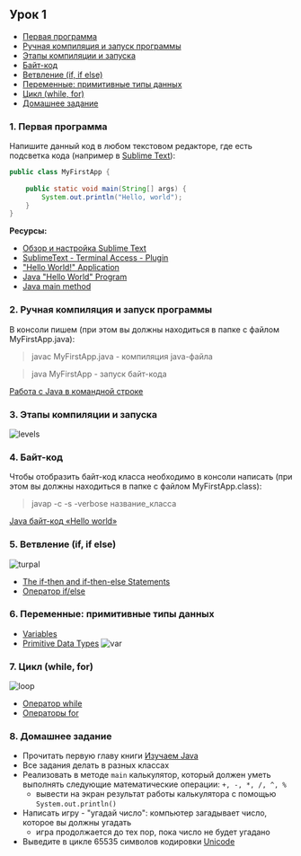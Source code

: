 ## Урок 1

- [Первая программа](#1)
- [Ручная компиляция и запуск программы](#2)
- [Этапы компиляции и запуска](#3)
- [Байт-код](#4)
- [Ветвление (if, if else)](#5)
- [Переменные: примитивные типы данных](#6)
- [Цикл (while, for)](#7)
- [Домашнее задание](#8)


### <a name="1">1. Первая программа</a>

Напишите данный код в любом текстовом редакторе, где есть подсветка кода (например в [Sublime Text](https://www.sublimetext.com/)):

``` java
public class MyFirstApp {
	
	public static void main(String[] args) {
		System.out.println("Hello, world");
	}
}
```
**Ресурсы:**
- [Обзор и настройка Sublime Text](https://xakep.ru/2014/07/28/sublime-text-not-for-coding/)
- [SublimeText - Terminal Access - Plugin](https://www.youtube.com/watch?v=4hZvb8sr1cE)
- ["Hello World!" Application](https://docs.oracle.com/javase/tutorial/getStarted/application/index.html)
- [Java "Hello World" Program](https://www.journaldev.com/481/java-hello-world-program)
- [Java main method](https://www.journaldev.com/12552/public-static-void-main-string-args-java-main-method)

### <a name="2">2. Ручная компиляция и запуск программы</a>
В консоли пишем (при этом вы должны находиться в папке с файлом MyFirstApp.java):
>javac MyFirstApp.java - компиляция java-файла

>java MyFirstApp - запуск байт-кода

[Работа с Java в командной строке](https://habr.com/post/125210/)

### <a name="3">3. Этапы компиляции и запуска</a>
![levels](https://user-images.githubusercontent.com/29703461/39216711-6f3e0140-4825-11e8-89f5-3cc708ccc706.png)

### <a name="4">4. Байт-код</a>
Чтобы отобразить байт-код класса необходимо в консоли написать (при этом вы должны находиться в папке с файлом MyFirstApp.class):
>javap -c -s -verbose название_класса

[Java байт-код «Hello world»](https://habr.com/post/264919/)

### <a name="5">5. Ветвление (if, if else)</a>
![turpal](https://user-images.githubusercontent.com/29703461/39215173-9afa64b4-481f-11e8-9731-fa60a8439f71.jpg)

- [The if-then and if-then-else Statements](https://docs.oracle.com/javase/tutorial/java/nutsandbolts/if.html)
- [Оператор if/else](http://pr0java.blogspot.ru/2015/04/ifelse.html)

### <a name="6">6. Переменные: примитивные типы данных</a>
- [Variables](https://docs.oracle.com/javase/tutorial/java/nutsandbolts/variables.html)
- [Primitive Data Types](https://docs.oracle.com/javase/tutorial/java/nutsandbolts/datatypes.html)
![var](https://user-images.githubusercontent.com/29703461/39267217-debdd66c-48d4-11e8-9c88-58b2f3631840.png)

### <a name ="7">7. Цикл (while, for)</a>
![loop](https://user-images.githubusercontent.com/29703461/39228479-100883f2-4867-11e8-9d63-5d18e455aaa2.jpeg)
- [Оператор while](http://pr0java.blogspot.ru/2015/04/java-1.html)
- [Операторы for](http://pr0java.blogspot.ru/2015/04/for-foreach.html)

### <a name ="8">8. Домашнее задание</a>
- Прочитать первую главу книги [Изучаем Java](https://www.ozon.ru/context/detail/id/7821666/)
- Все задания делать в разных классах
- Реализовать в методе `main` калькулятор, который должен уметь выполнять следующие математические операции: `+, -, *, /, ^, %`
  - вывести на экран результат работы калькулятора с помощью `System.out.println()`
- Написать игру - "угадай число": компьютер загадывает число, которое вы должны угадать
  - игра продолжается до тех пор, пока число не будет угадано
- Выведите в цикле 65535 символов кодировки [Unicode](https://ru.wikipedia.org/wiki/Юникод)
